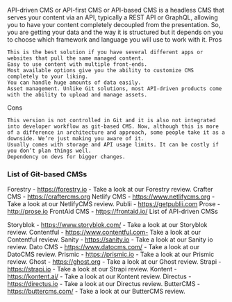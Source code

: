 API-driven CMS or API-first CMS or API-based CMS is a headless CMS that serves your content via an API, typically a REST API or GraphQL, allowing you to have your content completely decoupled from the presentation. So, you are getting your data and the way it is structured but it depends on you to choose which framework and language you will use to work with it.
Pros

    This is the best solution if you have several different apps or websites that pull the same managed content.
    Easy to use content with multiple front-ends.
    Most available options give you the ability to customize CMS completely to your liking.
    You can handle huge amounts of data easily.
    Asset management. Unlike Git solutions, most API-driven products come with the ability to upload and manage assets.

Cons

    This version is not controlled in Git and it is also not integrated into developer workflow as git-based CMS. Now, although this is more of a difference in architecture and approach, some people take it as a downside. We’re just making you aware of it.
    Usually comes with storage and API usage limits. It can be costly if you don’t plan things well.
    Dependency on devs for bigger changes.

### List of Git-based CMSs

Forestry - https://forestry.io - Take a look at our Forestry review.
Crafter CMS - https://craftercms.org
Netlify CMS - https://www.netlifycms.org - Take a look at our NetlifyCMS review.
Publii - https://getpublii.com
Prose - http://prose.io
FrontAid CMS - https://frontaid.io/
List of API-driven CMSs

Storyblok - https://www.storyblok.com/ - Take a look at our Storyblok review.
Contentful - https://www.contentful.com- Take a look at our Contentful review.
Sanity - https://sanity.io - Take a look at our Sanity io review.
Dato CMS - https://www.datocms.com/ - Take a look at our DatoCMS review.
Prismic - https://prismic.io - Take a look at our Prismic review.
Ghost - https://ghost.org - Take a look at our Ghost review.
Strapi - https://strapi.io - Take a look at our Strapi review.
Kontent - https://kontent.ai/ - Take a look at our Kontent review.
Directus - https://directus.io - Take a look at our Directus review.
ButterCMS - https://buttercms.com/ - Take a look at our ButterCMS review.

